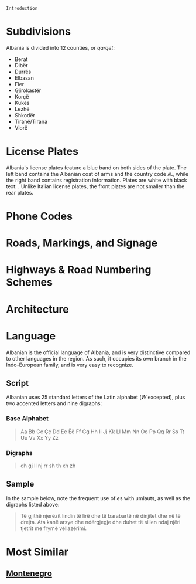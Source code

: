 `Introduction`

# Subdivisions

Albania is divided into 12 counties, or _qarqet_:

- Berat
- Dibër
- Durrës
- Elbasan
- Fier
- Gjirokastër
- Korçë
- Kukës
- Lezhë
- Shkodër
- Tiranë/Tirana
- Vlorë

<CountryMap code="ALB" scale="8000" />

# License Plates

Albania's license plates feature a blue band on both sides of the plate. The left band contains the Albanian coat of arms and the country code `AL`, while the right band contains registration information. Plates are white with black text: <LicensePlate style="eu" code="AL" format="AB 123 CD" rightBandColor="blue"/>. Unlike Italian license plates, the front plates are not smaller than the rear plates.

# Phone Codes

# Roads, Markings, and Signage

# Highways & Road Numbering Schemes

# Architecture

# Language

Albanian is the official language of Albania, and is very distinctive compared to other languages in the region. As such, it occupies its own branch in the Indo-European family, and is very easy to recognize.

## Script

Albanian uses 25 standard letters of the Latin alphabet (_W_ excepted), plus two accented letters and nine digraphs:

### Base Alphabet

> Aa Bb Cc Çç Dd Ee Ëë Ff Gg Hh Ii Jj Kk Ll Mm Nn Oo Pp Qq Rr Ss Tt Uu Vv Xx Yy Zz

### Digraphs

> dh gj ll nj rr sh th xh zh

## Sample

In the sample below, note the frequent use of *e*s with umlauts, as well as the digraphs listed above:

> Të gjithë njerëzit lindin të lirë dhe të barabartë në dinjitet dhe në të drejta. Ata kanë arsye dhe ndërgjegje dhe duhet të sillen ndaj njëri tjetrit me frymë vëllazërimi.

# Most Similar

## [Montenegro](/countries/MNE)
